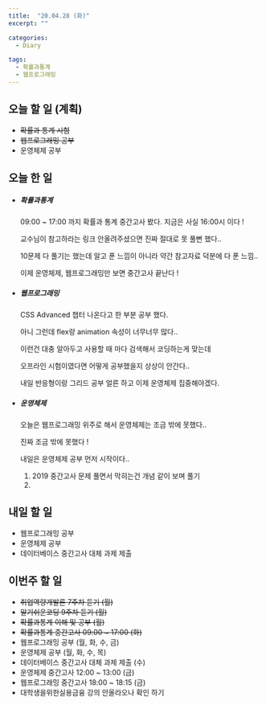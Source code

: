 ```yaml
---
title:  "20.04.28 (화)"
excerpt: ""

categories:
  - Diary

tags:
  - 확률과통계
  - 웹프로그래밍
---
```


## 오늘 할 일 (계획)

- ~~확률과 통계 시험~~
- ~~웹프로그래밍 공부~~
- 운영체제 공부


## 오늘 한 일

- ##### 확률과통계

  09:00 ~ 17:00 까지 확률과 통계 중간고사 봤다. 지금은 사실 16:00시 이다 !

  교수님이 참고하라는 링크 안올려주셨으면 진짜 절대로 못 풀뻔 했다..

  10문제 다 풀기는 했는데 알고 푼 느낌이 아니라 약간 참고자료 덕분에 다 푼 느낌..

  이제 운영체제, 웹프로그래밍만 보면 중간고사 끝난다 !

- ##### 웹프로그래밍

  CSS Advanced 챕터 나온다고 한 부분 공부 했다.

  아니 그런데 flex랑 animation 속성이 너무너무 많다..

  이런건 대충 알아두고 사용할 때 마다 검색해서 코딩하는게 맞는데

  오프라인 시험이였다면 어떻게 공부했을지 상상이 안간다..

  내일 반응형이랑 그리드 공부 얼른 하고 이제 운영체제 집중해야겠다.

- ##### 운영체제

  오늘은 웹프로그래밍 위주로 해서 운영체제는 조금 밖에 못했다..

  진짜 조금 밖에 못했다 !

  내일은 운영체제 공부 먼저 시작이다..

  1. 2019 중간고사 문제 풀면서 막히는건 개념 같이 보며 풀기
  2. 

## 내일 할 일

- 웹프로그래밍 공부
- 운영체제 공부
- 데이터베이스 중간고사 대체 과제 제출


## 이번주 할 일

- ~~취업역량개발론 7주차 듣기 (월)~~
- ~~알기쉬운코딩 9주차 듣기 (월)~~
- ~~확률과통계 이해 및 공부 (월)~~
- ~~확률과통계 중간고사 09:00 ~ 17:00 (화)~~
- 웹프로그래밍 공부 (월, 화, 수, 금)
- 운영체제 공부 (월, 화, 수, 목)
- 데이터베이스 중간고사 대체 과제 제출 (수)
- 운영체제 중간고사 12:00 ~ 13:00 (금)
- 웹프로그래밍 중간고사 18:00 ~ 18:15 (금)
- 대학생을위한실용금융 강의 안올라오나 확인 하기